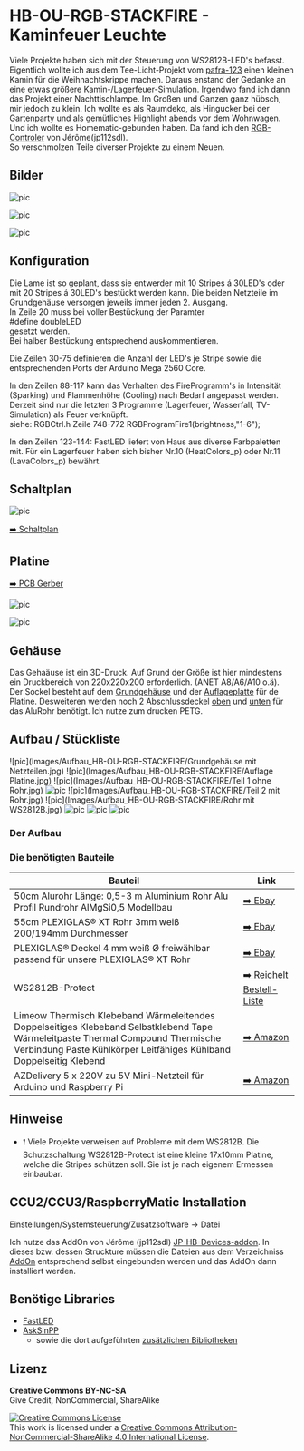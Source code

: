 # HB-OU-RGB-STACKFIRE - Kaminfeuer Leuchte

Viele Projekte haben sich mit der Steuerung von WS2812B-LED's befasst. 
Eigentlich wollte ich aus dem Tee-Licht-Projekt vom [pafra-123](https://github.com/pafra-123/HB_LED_Teelicht) einen kleinen Kamin für die Weihnachtskrippe machen.
Daraus enstand der Gedanke an eine etwas größere Kamin-/Lagerfeuer-Simulation. 
Irgendwo fand ich dann das Projekt einer Nachttischlampe.
Im Großen und Ganzen ganz hübsch, mir jedoch zu klein. Ich wollte es als Raumdeko, als Hingucker bei der Gartenparty und als gemütliches Highlight abends vor dem Wohnwagen. Und ich wollte es Homematic-gebunden haben. Da fand ich den [RGB-Controler](https://github.com/jp112sdl/HB-UNI-RGB-LED-CTRL) von Jérôme(jp112sdl).<br>
So verschmolzen Teile diverser Projekte zu einem Neuen.


## Bilder

![pic](Images/*.jpg)

![pic](Images/*.jpg)

![pic](Images/*.jpg)


## Konfiguration
Die Lame ist so geplant, dass sie entwerder mit 10 Stripes á 30LED's oder mit 20 Stripes á 30LED's bestückt werden kann.
Die beiden Netzteile im Grundgehäuse versorgen jeweils immer jeden 2. Ausgang.<br>
In Zeile 20 muss bei voller Bestückung der Paramter<br> #define doubleLED<br> gesetzt werden.<br> Bei halber Bestückung entsprechend auskommentieren.<br>

Die Zeilen 30-75 definieren die Anzahl der LED's je Stripe sowie die entsprechenden Ports der Arduino Mega 2560 Core.<br>

In den Zeilen 88-117 kann das Verhalten des FireProgramm's in Intensität (Sparking) und Flammenhöhe (Cooling) nach Bedarf angepasst werden.
Derzeit sind nur die letzten 3 Programme (Lagerfeuer, Wasserfall, TV-Simulation) als Feuer verknüpft.<br>
siehe: RGBCtrl.h Zeile 748-772 RGBProgramFire1(brightness,"1-6");<br>

In den Zeilen 123-144: FastLED liefert von Haus aus diverse Farbpaletten mit. Für ein Lagerfeuer haben sich bisher Nr.10 (HeatColors_p) oder Nr.11 (LavaColors_p) bewährt. 

## Schaltplan

![pic](Images/PCB_HB-OU-RGB-STACKFIRE/Schaltplan_HB-OU-RGB-STACKFIRE-V2.png)

[:arrow_right: Schaltplan](Images/PCB_HB-OU-RGB-STACKFIRE/Schaltplan_HB-OU-RGB-STACKFIRE-V2.pdf)


## Platine

[:arrow_right: PCB Gerber](Platine/HB-OU-RGB-STACKFIRE(Mega2560)-V2/HB-OU-RGB-STACKFIRE-V2.zip)

![pic](Images/PCB_HB-OU-RGB-STACKFIRE/HB-OU-RGB-STACKFIRE_Front_klein.png)

![pic](Images/PCB_HB-OU-RGB-STACKFIRE/HB-OU-RGB-STACKFIRE_Back_klein.png)

## Gehäuse

Das Gehaäuse ist ein 3D-Druck. Auf Grund der Größe ist hier mindestens ein Druckbereich von 220x220x200 erforderlich.
(ANET A8/A6/A10 o.ä).
Der Sockel besteht auf dem [Grundgehäuse](Gehäuse/Stack-Fire-Leuchte_Sockel_V1.stl) und der [Auflageplatte](Gehäuse/Stack-Fire-Leuchte_Sockel_Platine_V1.stl) für de Platine.
Desweiteren werden noch 2 Abschlussdeckel [oben](Gehäuse/Stack-Fire-Leuchte_Deckel_ALU_oben_V1.stl) und [unten](Gehäuse/Stack-Fire-Leuchte_Deckel_ALU_unten_V1.stl) für das AluRohr benötigt. 
Ich nutze zum drucken PETG. 



## Aufbau / Stückliste
![pic](Images/Aufbau_HB-OU-RGB-STACKFIRE/Grundgehäuse mit Netzteilen.jpg)
![pic](Images/Aufbau_HB-OU-RGB-STACKFIRE/Auflage Platine.jpg)
![pic](Images/Aufbau_HB-OU-RGB-STACKFIRE/Teil 1 ohne Rohr.jpg)
![pic](Images/Aufbau_HB-OU-RGB-STACKFIRE/Rohrdeckel.jpg)
![pic](Images/Aufbau_HB-OU-RGB-STACKFIRE/Teil 2 mit Rohr.jpg)
![pic](Images/Aufbau_HB-OU-RGB-STACKFIRE/Rohr mit WS2812B.jpg)
![pic](Images/Aufbau_HB-OU-RGB-STACKFIRE/Testaufbau_01.JPG)
![pic](Images/Aufbau_HB-OU-RGB-STACKFIRE/Testaufbau_02.JPG)
![pic](Images/Aufbau_HB-OU-RGB-STACKFIRE/Testaufbau_03.JPG)


### Der Aufbau




### Die benötigten Bauteile
| Bauteil | Link |
| --------|------|
|50cm Alurohr Länge: 0,5-3 m Aluminium Rohr Alu Profil Rundrohr AlMgSi0,5 Modellbau | [:arrow_right: Ebay](https://www.ebay.de/itm/Alurohr-L%C3%A4nge-0-5-3-m-Aluminium-Rohr-Alu-Profil-Rundrohr-AlMgSi0-5-Modellbau/222169076786?ssPageName=STRK%3AMEBIDX%3AIT&var=521010583605&_trksid=p2057872.m2749.l2649) |
|55cm  PLEXIGLAS® XT Rohr 3mm weiß 200/194mm Durchmesser | [:arrow_right: Ebay](https://www.ebay.de/itm/PLEXIGLAS-XT-Rohr-3mm-wei%C3%9F-200-194mm-Durchmesser-74-00-lfdm/112415674967?ssPageName=STRK%3AMEBIDX%3AIT&var=412812679722&_trksid=p2057872.m2749.l2649) |
|PLEXIGLAS® Deckel 4 mm weiß Ø freiwählbar passend für unsere PLEXIGLAS® XT Rohr | [:arrow_right: Ebay](https://www.ebay.de/itm/PLEXIGLAS-Deckel-4-mm-wei%C3%9F-%C3%98-freiw%C3%A4hlbar-passend-f%C3%BCr-unsere-PLEXIGLAS-XT-Rohre/122355660437?ssPageName=STRK%3AMEBIDX%3AIT&var=422838977364&_trksid=p2057872.m2749.l2649)|
|WS2812B-Protect | [:arrow_right: Reichelt Bestell-Liste](https://www.reichelt.de/my/1667564) |
|Limeow Thermisch Klebeband Wärmeleitendes Doppelseitiges Klebeband Selbstklebend Tape Wärmeleitpaste Thermal Compound Thermische Verbindung Paste Kühlkörper Leitfähiges Kühlband Doppelseitig Klebend | [:arrow_right: Amazon](https://www.amazon.de/gp/product/B07FPKVML7/ref=ppx_yo_dt_b_asin_title_o05_s00?ie=UTF8&psc=1) |
|AZDelivery 5 x 220V zu 5V Mini-Netzteil für Arduino und Raspberry Pi | [:arrow_right: Amazon](https://www.amazon.de/gp/product/B07V7GHK51/ref=ppx_yo_dt_b_asin_title_o06_s00?ie=UTF8&psc=1) |


## Hinweise

- :exclamation: Viele Projekte verweisen auf Probleme mit dem WS2812B. Die Schutzschaltung WS2812B-Protect ist eine kleine 17x10mm Platine, welche die Stripes schützen soll. Sie ist je nach eigenem Ermessen einbaubar. 


## CCU2/CCU3/RaspberryMatic Installation

Einstellungen/Systemsteuerung/Zusatzsoftware -> Datei 

Ich nutze das AddOn von Jérôme (jp112sdl) [JP-HB-Devices-addon](https://github.com/jp112sdl/JP-HB-Devices-addon).
In dieses bzw. dessen Struckture müssen die Dateien aus dem Verzeichniss [AddOn](AddOn) entsprechend selbst eingebunden werden und das AddOn dann installiert werden.


## Benötige Libraries

 - [FastLED](https://github.com/FastLED/FastLED)
 - [AskSinPP](https://github.com/pa-pa/AskSinPP)
   - sowie die dort aufgeführten [zusätzlichen Bibliotheken](https://github.com/pa-pa/AskSinPP#required-additional-arduino-libraries)


## Lizenz

**Creative Commons BY-NC-SA**<br>
Give Credit, NonCommercial, ShareAlike

<a rel="license" href="http://creativecommons.org/licenses/by-nc-sa/4.0/"><img alt="Creative Commons License" style="border-width:0" src="https://i.creativecommons.org/l/by-nc-sa/4.0/88x31.png" /></a><br />This work is licensed under a <a rel="license" href="http://creativecommons.org/licenses/by-nc-sa/4.0/">Creative Commons Attribution-NonCommercial-ShareAlike 4.0 International License</a>.

